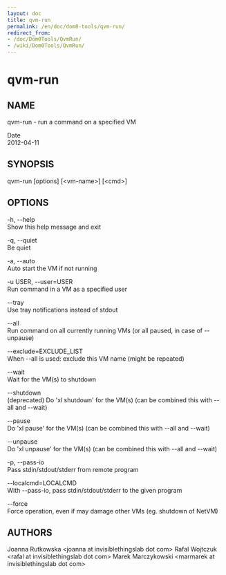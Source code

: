 ```yaml
---
layout: doc
title: qvm-run
permalink: /en/doc/dom0-tools/qvm-run/
redirect_from:
- /doc/Dom0Tools/QvmRun/
- /wiki/Dom0Tools/QvmRun/
---
```


qvm-run
=======

NAME
----

qvm-run - run a command on a specified VM

Date  
2012-04-11

SYNOPSIS
--------

qvm-run [options] [\<vm-name\>] [\<cmd\>]

OPTIONS
-------

-h, --help  
Show this help message and exit

-q, --quiet  
Be quiet

-a, --auto  
Auto start the VM if not running

-u USER, --user=USER  
Run command in a VM as a specified user

--tray  
Use tray notifications instead of stdout

--all  
Run command on all currently running VMs (or all paused, in case of --unpause)

--exclude=EXCLUDE\_LIST  
When --all is used: exclude this VM name (might be repeated)

--wait  
Wait for the VM(s) to shutdown

--shutdown  
(deprecated) Do 'xl shutdown' for the VM(s) (can be combined this with --all and --wait)

--pause  
Do 'xl pause' for the VM(s) (can be combined this with --all and --wait)

--unpause  
Do 'xl unpause' for the VM(s) (can be combined this with --all and --wait)

-p, --pass-io  
Pass stdin/stdout/stderr from remote program

--localcmd=LOCALCMD  
With --pass-io, pass stdin/stdout/stderr to the given program

--force  
Force operation, even if may damage other VMs (eg. shutdown of NetVM)

AUTHORS
-------

Joanna Rutkowska \<joanna at invisiblethingslab dot com\>
Rafal Wojtczuk \<rafal at invisiblethingslab dot com\>
Marek Marczykowski \<marmarek at invisiblethingslab dot com\>
